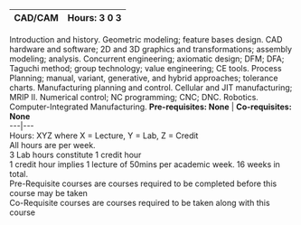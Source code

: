 **CAD/CAM** | **Hours: 3 0 3**  
---|---  
Introduction and history. Geometric modeling; feature bases design. CAD hardware and software; 2D and 3D graphics and transformations; assembly modeling; analysis. Concurrent engineering; axiomatic design; DFM; DFA; Taguchi method; group technology; value engineering; CE tools. Process Planning; manual, variant, generative, and hybrid approaches; tolerance charts. Manufacturing planning and control. Cellular and JIT manufacturing; MRIP II. Numerical control; NC programming; CNC; DNC. Robotics. Computer-Integrated Manufacturing.
**Pre-requisites: None** | **Co-requisites: None**  
---|---  
Hours: XYZ where X = Lecture, Y = Lab, Z = Credit  
All hours are per week.  
3 Lab hours constitute 1 credit hour  
1 credit hour implies 1 lecture of 50mins per academic week. 16 weeks in total.  
Pre-Requisite courses are courses required to be completed before this course may be taken  
Co-Requisite courses are courses required to be taken along with this course
